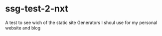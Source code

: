 # ssg-test-2-nxt
A test to see wich of the static site Generators I shoul use for my personal website and blog
